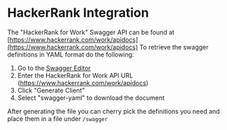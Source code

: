 # HackerRank Integration

The "HackerRank for Work" Swagger API can be found at [https://www.hackerrank.com/work/apidocs](https://www.hackerrank.com/work/apidocs)
To retrieve the swagger definitions in YAML format do the following:

1. Go to  the [Swagger Editor](https://editor.swagger.io/)
1. Enter the HackerRank for Work API URL (https://www.hackerrank.com/work/apidocs)
1. Click "Generate Client"
1. Select "swagger-yaml" to download the document

After generating the file you can cherry pick the definitions you need and place them in a file under 	`/swagger`